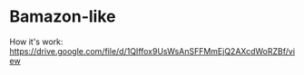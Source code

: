 # Bamazon-like

How it's work: 
https://drive.google.com/file/d/1QIffox9UsWsAnSFFMmEjQ2AXcdWoRZBf/view
